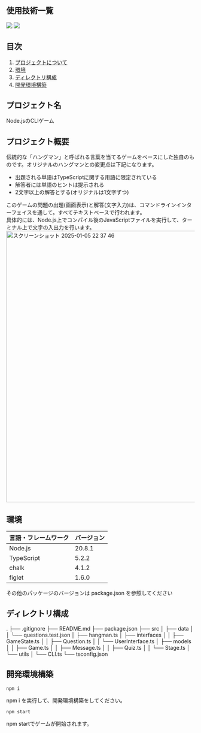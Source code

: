 <div id="top"></div>

## 使用技術一覧
<p style="display: inline">
  <img src="https://img.shields.io/badge/-Node.js-000000.svg?logo=node.js&style=for-the-badge">
  <img src="https://img.shields.io/badge/-typescript-232F3E.svg?logo=typescript&style=for-the-badge">
</p>

## 目次
1. [プロジェクトについて](#プロジェクトについて)
2. [環境](#環境)
3. [ディレクトリ構成](#ディレクトリ構成)
4. [開発環境構築](#開発環境構築)

## プロジェクト名
Node.jsのCLIゲーム

## プロジェクト概要
伝統的な「ハングマン」と呼ばれる言葉を当てるゲームをベースにした独自のものです。オリジナルのハングマンとの変更点は下記になります。
<ul>
  <li>出題される単語はTypeScriptに関する用語に限定されている</li>
  <li>解答者には単語のヒントは提示される</li>
  <li>2文字以上の解答とする(オリジナルは1文字ずつ)</li>
</ul>

このゲームの問題の出題(画面表示)と解答(文字入力)は、コマンドラインインターフェイスを通して。すべてテキストベースで行われます。<br>
具体的には、Node.js上でコンパイル後のJavaScriptファイルを実行して、ターミナル上で文字の入出力を行います。
<img width="725" alt="スクリーンショット 2025-01-05 22 37 46" src="https://github.com/user-attachments/assets/7d0c93c1-d606-4223-bab6-5a60d49fd4b0" />

## 環境
| 言語・フレームワーク  | バージョン |
| --------------------- | ---------- |
| Node.js               | 20.8.1     |
| TypeScript            | 5.2.2      |
| chalk                 | 4.1.2      |
| figlet                | 1.6.0      |

その他のパッケージのバージョンは package.json を参照してください

## ディレクトリ構成

.
├── .gitignore
├── README.md
├── package.json
├── src
│   ├── data
│   │   └── questions.test.json
│   ├── hangman.ts
│   ├── interfaces
│   │   ├── GameState.ts
│   │   ├── Question.ts
│   │   └── UserInterface.ts
│   ├── models
│   │   ├── Game.ts
│   │   ├── Message.ts
│   │   ├── Quiz.ts
│   │   └── Stage.ts
│   └── utils
│       └── CLI.ts
└── tsconfig.json

## 開発環境構築
```
npm i
```
npm i を実行して、開発環境構築をしてください。
```
npm start
```
npm startでゲームが開始されます。